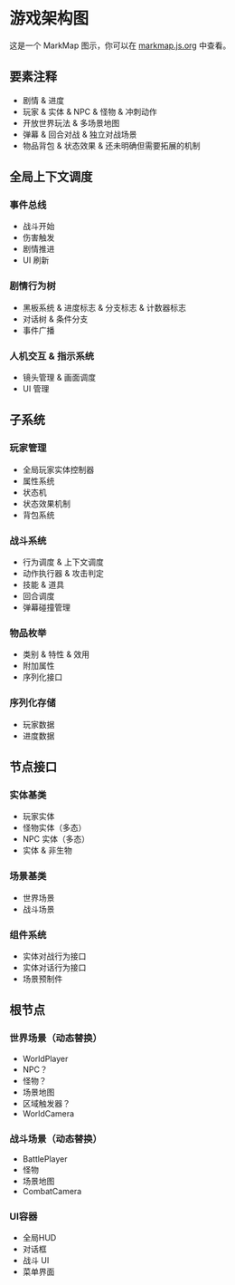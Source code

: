 # 游戏架构图

这是一个 MarkMap 图示，你可以在 [markmap.js.org](https://markmap.js.org/) 中查看。

## 要素注释
- 剧情 & 进度
- 玩家 & 实体 & NPC & 怪物 & 冲刺动作
- 开放世界玩法 & 多场景地图
- 弹幕 & 回合对战 & 独立对战场景
- 物品背包 & 状态效果 & 还未明确但需要拓展的机制

## 全局上下文调度
### 事件总线
- 战斗开始
- 伤害触发
- 剧情推进
- UI 刷新
### 剧情行为树
- 黑板系统 & 进度标志 & 分支标志 & 计数器标志
- 对话树 & 条件分支
- 事件广播
### 人机交互 & 指示系统
- 镜头管理 & 画面调度
- UI 管理

## 子系统
### 玩家管理
- 全局玩家实体控制器
- 属性系统
- 状态机
- 状态效果机制
- 背包系统
### 战斗系统
- 行为调度 & 上下文调度
- 动作执行器 & 攻击判定
- 技能 & 道具
- 回合调度
- 弹幕碰撞管理
### 物品枚举
- 类别 & 特性 & 效用
- 附加属性
- 序列化接口
### 序列化存储
- 玩家数据
- 进度数据

## 节点接口
### 实体基类
- 玩家实体
- 怪物实体（多态）
- NPC 实体（多态）
- 实体 & 非生物
### 场景基类
- 世界场景
- 战斗场景
### 组件系统
- 实体对战行为接口
- 实体对话行为接口
- 场景预制件

## 根节点
### 世界场景（动态替换）
- WorldPlayer
- NPC？
- 怪物？
- 场景地图
- 区域触发器？
- WorldCamera
### 战斗场景（动态替换）
- BattlePlayer
- 怪物
- 场景地图
- CombatCamera
### UI容器
- 全局HUD
- 对话框
- 战斗 UI
- 菜单界面
